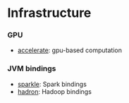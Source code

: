 # Infrastructure


### GPU

* [accelerate](https://hackage.haskell.org/package/accelerate): gpu-based computation


### JVM bindings


* [sparkle](https://github.com/tweag/sparkle): Spark bindings
* [hadron](https://github.com/Soostone/hadron): Hadoop bindings

